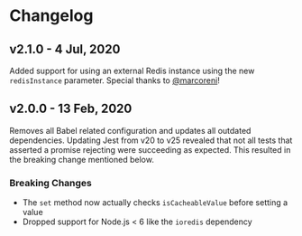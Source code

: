 # Changelog

## v2.1.0 - 4 Jul, 2020

Added support for using an external Redis instance using the new `redisInstance` parameter. Special thanks to [@marcoreni](https://github.com/marcoreni)!

## v2.0.0 - 13 Feb, 2020

Removes all Babel related configuration and updates all outdated dependencies. Updating Jest from v20 to v25 revealed that not all tests that asserted a promise rejecting were succeeding as expected. This resulted in the breaking change mentioned below.

### Breaking Changes

- The `set` method now actually checks `isCacheableValue` before setting a value
- Dropped support for Node.js < 6 like the `ioredis` dependency
